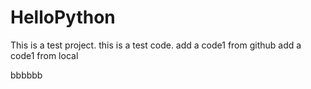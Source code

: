# HelloPython
This is a test project.
this is a test code.
add a code1 from github
add a code1 from local



bbbbbb